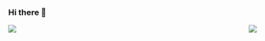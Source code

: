 ### Hi there 👋

<img align="left" src="https://github-readme-stats.vercel.app/api/top-langs/?username=boring-plans&hide=html"/>
<img align="right" src="https://github-readme-stats.vercel.app/api?username=boring-plans&show_icons=true"/> 
